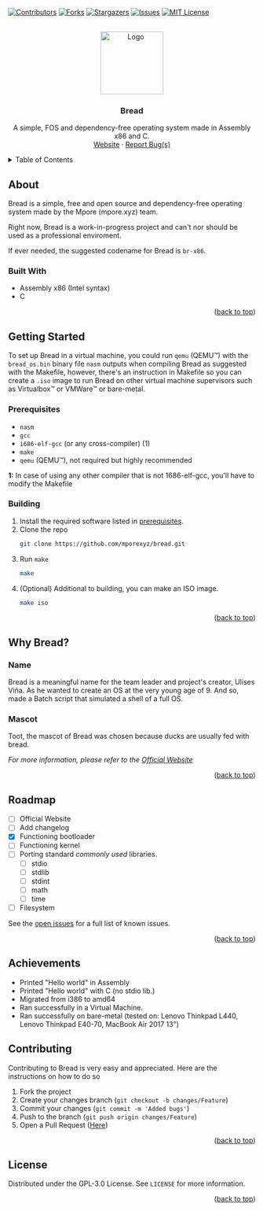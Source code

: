 <div id="top"></div>

[![Contributors][contributors-shield]][contributors-url] [![Forks][forks-shield]][forks-url] [![Stargazers][stars-shield]][stars-url] [![Issues][issues-shield]][issues-url] [![MIT License][license-shield]][license-url]

<br />

<div align="center">
  <a href="https://github.com/mporexyz/bread">
    <img src="https://i.imgur.com/qCGPXol.png" alt="Logo" width="128">
  </a>

  <h3 align="center">Bread</h3>

  <p align="center">
    A simple, FOS and dependency-free operating system made in Assembly x86 and C.
    <br />
    <a href="https://mpore.xyz/bread/">Website</a>
    ·
    <a href="https://github.com/mporexyz/bread/issues">Report Bug(s)</a>
  </p>

</div>

<details>
  <summary>Table of Contents</summary>
  <ol>
    <li>
      <a href="#about">About</a>
      <ul>
        <li><a href="#built-with">Built With</a></li>
      </ul>
    </li>
    <li>
      <a href="#getting-started">Getting Started</a>
      <ul>
        <li><a href="#prerequisites">Prerequisites</a></li>
        <li><a href="#building">Building</a></li>
      </ul>
    </li>
    <li><a href="#why">Why Bread?</a></li>
      <ul>
        <li><a href="#name">Name</a></li>
        <li><a href="#mascot">Mascot</a></li>
      </ul>
    <li><a href="#roadmap">Roadmap</a></li>
    <li><a href="#achievements">Achievements</a></li>
    <li><a href="#contributing">Contributing</a></li>
    <li><a href="#license">License</a></li>
  </ol>
</details>



## About

Bread is a simple, free and open source and dependency-free operating system made by the Mpore (mpore.xyz) team.

Right now, Bread is a work-in-progress project and can't nor should be used as a professional enviroment.

If ever needed, the suggested codename for Bread is `br-x86`.

### Built With

* Assembly x86 (Intel syntax)
* C

<p align="right">(<a href="#top">back to top</a>)</p>

## Getting Started

To set up Bread in a virtual machine, you could run `qemu` (QEMU™) with the `bread_os.bin` binary file `nasm` outputs when compiling Bread as suggested with the Makefile, however, there's an instruction in Makefile so you can create a `.iso` image to run Bread on other virtual machine supervisors such as Virtualbox™ or VMWare™ or bare-metal.

### Prerequisites

* `nasm`
* `gcc`
* `i686-elf-gcc` (or any cross-compiler) (1)
* `make`
* `qemu` (QEMU™), not required but highly recommended

**1:** In case of using any other compiler that is not 1686-elf-gcc, you'll have to modify the Makefile

### Building

1. Install the required software listed in <a href="#prerequisites">prerequisites</a>.
2. Clone the repo
   ```sh
   git clone https://github.com/mporexyz/bread.git
   ```
3. Run `make`
   ```sh
   make
   ```
4. (Optional) Additional to building, you can make an ISO image.
   ```sh
   make iso
   ```

<p align="right">(<a href="#top">back to top</a>)</p>



## Why Bread?

### Name

Bread is a meaningful name for the team leader and project's creator, Ulises Viña. As he wanted to create an OS at the very young age of 9. And so, made a Batch script that simulated a shell of a full OS.

### Mascot

Toot, the mascot of Bread was chosen because ducks are usually fed with bread.

_For more information, please refer to the [Official Website](https://mpore.xyz/bread)_

<p align="right">(<a href="#top">back to top</a>)</p>

## Roadmap

- [ ] Official Website
- [ ] Add changelog
- [x] Functioning bootloader
- [ ] Functioning kernel
- [ ] Porting standard *commonly used* libraries.
    - [ ] stdio
    - [ ] stdlib
    - [ ] stdint
    - [ ] math
    - [ ] time
- [ ] Filesystem

See the [open issues](https://github.com/mporexyz/bread/issues) for a full list of known issues.

<p align="right">(<a href="#top">back to top</a>)</p>

## Achievements

- Printed "Hello world" in Assembly
- Printed "Hello world" with C (no stdio lib.)
- Migrated from i386 to amd64
- Ran successfully in a Virtual Machine.
- Ran successfully on bare-metal (tested on: Lenovo Thinkpad L440, Lenovo Thinkpad E40-70, MacBook Air 2017 13")

## Contributing

Contributing to Bread is very easy and appreciated. Here are the instructions on how to do so

1. Fork the project
2. Create your changes branch (`git checkout -b changes/Feature`)
3. Commit your changes (`git commit -m 'Added bugs'`)
4. Push to the branch (`git push origin changes/Feature`)
5. Open a Pull Request (<a href="https://github.com/mporexyz/bread/pulls">Here</a>)

<p align="right">(<a href="#top">back to top</a>)</p>

## License

Distributed under the GPL-3.0 License. See `LICENSE` for more information.

<p align="right">(<a href="#top">back to top</a>)</p>

[contributors-shield]: https://img.shields.io/github/contributors/mporexyz/bread?style=for-the-badge
[contributors-url]: https://github.com/mporexyz/bread/graphs/contributors
[forks-shield]: https://img.shields.io/github/forks/mporexyz/bread?style=for-the-badge
[forks-url]: https://github.com/mporexyz/bread/network/members
[stars-shield]: https://img.shields.io/github/stars/mporexyz/bread?style=for-the-badge
[stars-url]: https://github.com/mporexyz/bread/stargazers
[issues-shield]: https://img.shields.io/github/issues/mporexyz/bread?style=for-the-badge
[issues-url]: https://github.com/mporexyz/bread/issues
[license-shield]: https://img.shields.io/github/license/mporexyz/bread?style=for-the-badge
[license-url]: https://github.com/mporexyz/bread/blob/master/LICENSE
